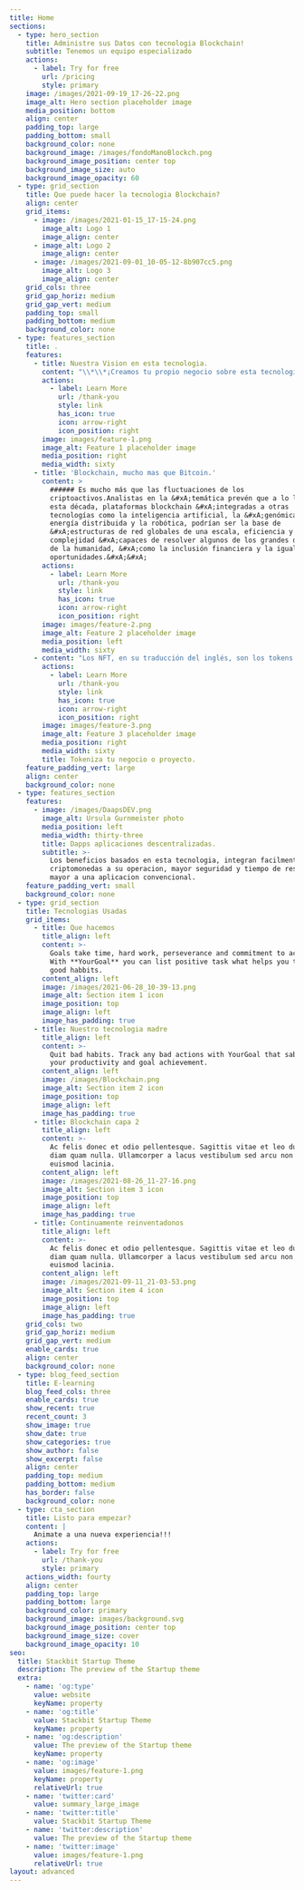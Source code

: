 ```yaml
---
title: Home
sections:
  - type: hero_section
    title: Administre sus Datos con tecnologia Blockchain!
    subtitle: Tenemos un equipo especializado
    actions:
      - label: Try for free
        url: /pricing
        style: primary
    image: /images/2021-09-19_17-26-22.png
    image_alt: Hero section placeholder image
    media_position: bottom
    align: center
    padding_top: large
    padding_bottom: small
    background_color: none
    background_image: /images/fondoManoBlockch.png
    background_image_position: center top
    background_image_size: auto
    background_image_opacity: 60
  - type: grid_section
    title: Que puede hacer la tecnologia Blockchain?
    align: center
    grid_items:
      - image: /images/2021-01-15_17-15-24.png
        image_alt: Logo 1
        image_align: center
      - image_alt: Logo 2
        image_align: center
      - image: /images/2021-09-01_10-05-12-8b907cc5.png
        image_alt: Logo 3
        image_align: center
    grid_cols: three
    grid_gap_horiz: medium
    grid_gap_vert: medium
    padding_top: small
    padding_bottom: medium
    background_color: none
  - type: features_section
    title: .
    features:
      - title: Nuestra Vision en esta tecnologia.
        content: "\\*\\*¡Creamos tu propio negocio sobre esta tecnologia! \\*\\*\_esto\nayuda a reducir el tiempo de ejecucion de tus transacciones en tu\nnegocio o emprendimeinto cryptodigital al proporcionarle la experiencia\nde de desarrollo y la integracion de nuevas tecnologias.\_\n\n"
        actions:
          - label: Learn More
            url: /thank-you
            style: link
            has_icon: true
            icon: arrow-right
            icon_position: right
        image: images/feature-1.png
        image_alt: Feature 1 placeholder image
        media_position: right
        media_width: sixty
      - title: 'Blockchain, mucho mas que Bitcoin.'
        content: >
          ###### Es mucho más que las fluctuaciones de los
          criptoactivos.Analistas en la &#xA;temática prevén que a lo largo de
          esta década, plataformas blockchain &#xA;integradas a otras
          tecnologías como la inteligencia artificial, la &#xA;genómica, la
          energía distribuida y la robótica, podrían ser la base de
          &#xA;estructuras de red globales de una escala, eficiencia y
          complejidad &#xA;capaces de resolver algunos de los grandes desafíos
          de la humanidad, &#xA;como la inclusión financiera y la igualdad de
          oportunidades.&#xA;&#xA;
        actions:
          - label: Learn More
            url: /thank-you
            style: link
            has_icon: true
            icon: arrow-right
            icon_position: right
        image: images/feature-2.png
        image_alt: Feature 2 placeholder image
        media_position: left
        media_width: sixty
      - content: "Los NFT, en su traducción del inglés, son los tokens no fungibles: activos digitales que no sirven como moneda transaccional, pero tienen su valor y su propia dinámica de cotización dentro del mercado en el que operan.\nPara esto mismo ofrecemos la asesoría \_ en el manejo de las diferentes plataformas que manejan estos activos no fungibles , hasta la realización de una plataforma integral de comercialización de NFT\_ y llegado el caso crear su propio TOKEN FUNGIBLE .\n"
        actions:
          - label: Learn More
            url: /thank-you
            style: link
            has_icon: true
            icon: arrow-right
            icon_position: right
        image: images/feature-3.png
        image_alt: Feature 3 placeholder image
        media_position: right
        media_width: sixty
        title: Tokeniza tu negocio o proyecto.
    feature_padding_vert: large
    align: center
    background_color: none
  - type: features_section
    features:
      - image: /images/DaapsDEV.png
        image_alt: Ursula Gurnmeister photo
        media_position: left
        media_width: thirty-three
        title: Dapps aplicaciones descentralizadas.
        subtitle: >-
          Los beneficios basados en esta tecnologia, integran facilmente las
          criptomonedas a su operacion, mayor seguridad y tiempo de respuesta
          mayor a una aplicacion convencional.
    feature_padding_vert: small
    background_color: none
  - type: grid_section
    title: Tecnologias Usadas
    grid_items:
      - title: Que hacemos
        title_align: left
        content: >-
          Goals take time, hard work, perseverance and commitment to achieve it.
          With **YourGoal** you can list positive task what helps you to create
          good habbits.
        content_align: left
        image: /images/2021-06-28_10-39-13.png
        image_alt: Section item 1 icon
        image_position: top
        image_align: left
        image_has_padding: true
      - title: Nuestro tecnologia madre
        title_align: left
        content: >-
          Quit bad habits. Track any bad actions with YourGoal that sabotage
          your productivity and goal achievement.
        content_align: left
        image: /images/Blockchain.png
        image_alt: Section item 2 icon
        image_position: top
        image_align: left
        image_has_padding: true
      - title: Blockchain capa 2
        title_align: left
        content: >-
          Ac felis donec et odio pellentesque. Sagittis vitae et leo duis ut
          diam quam nulla. Ullamcorper a lacus vestibulum sed arcu non odio
          euismod lacinia.
        content_align: left
        image: /images/2021-08-26_11-27-16.png
        image_alt: Section item 3 icon
        image_position: top
        image_align: left
        image_has_padding: true
      - title: Continuamente reinventadonos
        title_align: left
        content: >-
          Ac felis donec et odio pellentesque. Sagittis vitae et leo duis ut
          diam quam nulla. Ullamcorper a lacus vestibulum sed arcu non odio
          euismod lacinia.
        content_align: left
        image: /images/2021-09-11_21-03-53.png
        image_alt: Section item 4 icon
        image_position: top
        image_align: left
        image_has_padding: true
    grid_cols: two
    grid_gap_horiz: medium
    grid_gap_vert: medium
    enable_cards: true
    align: center
    background_color: none
  - type: blog_feed_section
    title: E-learning
    blog_feed_cols: three
    enable_cards: true
    show_recent: true
    recent_count: 3
    show_image: true
    show_date: true
    show_categories: true
    show_author: false
    show_excerpt: false
    align: center
    padding_top: medium
    padding_bottom: medium
    has_border: false
    background_color: none
  - type: cta_section
    title: Listo para empezar?
    content: |
      Animate a una nueva experiencia!!!
    actions:
      - label: Try for free
        url: /thank-you
        style: primary
    actions_width: fourty
    align: center
    padding_top: large
    padding_bottom: large
    background_color: primary
    background_image: images/background.svg
    background_image_position: center top
    background_image_size: cover
    background_image_opacity: 10
seo:
  title: Stackbit Startup Theme
  description: The preview of the Startup theme
  extra:
    - name: 'og:type'
      value: website
      keyName: property
    - name: 'og:title'
      value: Stackbit Startup Theme
      keyName: property
    - name: 'og:description'
      value: The preview of the Startup theme
      keyName: property
    - name: 'og:image'
      value: images/feature-1.png
      keyName: property
      relativeUrl: true
    - name: 'twitter:card'
      value: summary_large_image
    - name: 'twitter:title'
      value: Stackbit Startup Theme
    - name: 'twitter:description'
      value: The preview of the Startup theme
    - name: 'twitter:image'
      value: images/feature-1.png
      relativeUrl: true
layout: advanced
---
```

